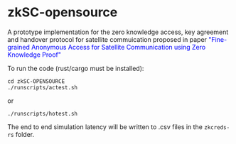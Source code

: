 # zkSC-opensource

A prototype implementation for the zero knowledge access, key agreement and handover protocol for satellite commuication proposed in paper 
<font color=Blue>"Fine-grained Anonymous Access for Satellite
Communication using Zero Knowledge Proof"</font>

To run the code (rust/cargo must be installed):
```
cd zkSC-OPENSOURCE
./runscripts/actest.sh
```
or
```
./runscripts/hotest.sh
```
The end to end simulation latency will be written to .csv files in the ```zkcreds-rs``` folder.
